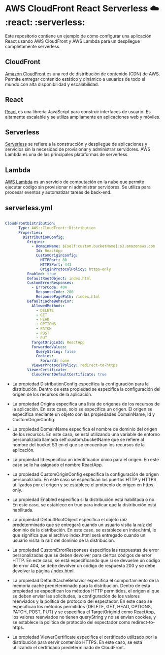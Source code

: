 # AWS CloudFront React Serverless :cloud: :react: :serverless:

Este repositorio contiene un ejemplo de cómo configurar una aplicación React usando AWS CloudFront y AWS Lambda para un despliegue completamente serverless.

## CloudFront
[Amazon CloudFront](https://aws.amazon.com/cloudfront/) es una red de distribución de contenido (CDN) de AWS. Permite entregar contenido estático y dinámico a usuarios de todo el mundo con alta disponibilidad y escalabilidad.

## React
[React](https://reactjs.org/) es una librería JavaScript para construir interfaces de usuario. Es altamente escalable y se utiliza ampliamente en aplicaciones web y móviles.

## Serverless
[Serverless](https://www.serverless.com/) se refiere a la construcción y despliegue de aplicaciones y servicios sin la necesidad de provisionar y administrar servidores. AWS Lambda es una de las principales plataformas de serverless.

## Lambda
[AWS Lambda](https://aws.amazon.com/lambda/) es un servicio de computación en la nube que permite ejecutar código sin provisionar ni administrar servidores. Se utiliza para procesar eventos y automatizar tareas de back-end.

## serverless.yml


```` yml

CloudFrontDistribution:
      Type: AWS::CloudFront::Distribution
      Properties:
        DistributionConfig:
          Origins:
            - DomainName: ${self:custom.bucketName}.s3.amazonaws.com
              Id: ReactApp
              CustomOriginConfig:
                HTTPPort: 80
                HTTPSPort: 443
                OriginProtocolPolicy: https-only
          Enabled: true
          DefaultRootObject: index.html
          CustomErrorResponses:
            - ErrorCode: 404
              ResponseCode: 200
              ResponsePagePath: /index.html
          DefaultCacheBehavior:
            AllowedMethods:
              - DELETE
              - GET
              - HEAD
              - OPTIONS
              - PATCH
              - POST
              - PUT
            TargetOriginId: ReactApp
            ForwardedValues:
              QueryString: false
              Cookies:
                Forward: none
            ViewerProtocolPolicy: redirect-to-https
          ViewerCertificate:
            CloudFrontDefaultCertificate: true


````

* La propiedad DistributionConfig especifica la configuración para la distribución. Dentro de esta propiedad se especifica la configuración del origen de los recursos de la aplicación. 
* La propiedad Origins especifica una lista de orígenes de los recursos de la aplicación. En este caso, solo se especifica un origen. El origen se especifica mediante un objeto con las propiedades DomainName, Id y CustomOriginConfig.

* La propiedad DomainName especifica el nombre de dominio del origen de los recursos. En este caso, se está utilizando una variable de entorno personalizada llamada self:custom.bucketName que se refiere al nombre del bucket S3 en el que se encuentran los recursos de la aplicación.

* La propiedad Id especifica un identificador único para el origen. En este caso se le ha asignado el nombre ReactApp.

* La propiedad CustomOriginConfig especifica la configuración de origen personalizado. En este caso se especifican los puertos HTTP y HTTPS utilizados por el origen y se establece el protocolo de origen en https-only.

* La propiedad Enabled especifica si la distribución está habilitada o no. En este caso, se establece en true para indicar que la distribución está habilitada.

* La propiedad DefaultRootObject especifica el objeto raíz predeterminado que se entregará cuando un usuario visita la raíz del dominio de la distribución. En este caso, se establece en index.html, lo que significa que el archivo index.html será entregado cuando un usuario visita la raíz del dominio de la distribución.

* La propiedad CustomErrorResponses especifica las respuestas de error personalizadas que se deben devolver para ciertos códigos de error HTTP. En este caso, se está especificando que si se devuelve un código de error 404, se debe devolver un código de respuesta 200 y se debe devolver la página /index.html.

* La propiedad DefaultCacheBehavior especifica el comportamiento de la memoria caché predeterminado para la distribución. Dentro de esta propiedad se especifican los métodos HTTP permitidos, el origen al que se deben enviar las solicitudes, la configuración de los valores reenviados y la política de protocolo del espectador. En este caso se especifican los métodos permitidos (DELETE, GET, HEAD, OPTIONS, PATCH, POST, PUT) y se especifica el TargetOriginId como ReactApp, los valores reenviados no tienen queryString y no se envian cookies, y se establece la política de protocolo del espectador como redirect-to-https.

* La propiedad ViewerCertificate especifica el certificado utilizado por la distribución para servir contenido HTTPS. En este caso, se está utilizando el certificado predeterminado de CloudFront.


